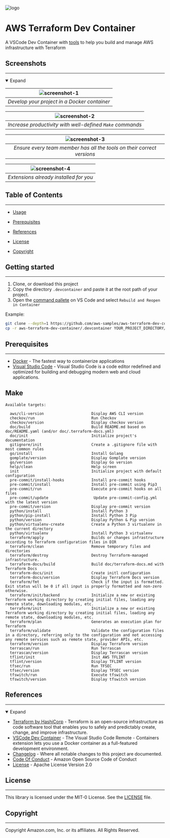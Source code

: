 <!--
  ** DO NOT EDIT THIS FILE
  **
  ** 1) Make all changes to `doc/README.yaml`
  ** 2) Run `make doc/build` to rebuild this file
  **
-->


![logo](doc/logo.png)


<!-- SHIELDS -->


<!-- TITLE & DESCRIPTION -->
# AWS Terraform Dev Container

A VSCode Dev Container with [tools][tools] to help you build and manage AWS infrastructure with Terraform

<!-- SCREENSHOTS -->

## Screenshots
---
<details open>
  <summary>Expand</summary>


| ![screenshot-1](doc/images/screenshot-1.gif) |
|:--:|
| *Develop your project in a Docker container* |

| ![screenshot-2](doc/images/screenshot-2.gif) |
|:--:|
| *Increase productivity with well-defined `Make` commands* |

| ![screenshot-3](doc/images/screenshot-3.gif) |
|:--:|
| *Ensure every team member has all the tools on their correct versions* |

| ![screenshot-4](doc/images/screenshot-4.png) |
|:--:|
| *Extensions already installed for you* |

</details>


## Table of Contents
---


 - [Usage](#usage) 
 - [Prerequisites](#prerequisites) 




 - [References](#references) 
 - [License](#license) 
 - [Copyright](#copyright) 

<!-- USAGE -->

## Getting started
---
1. Clone, or download this project
2. Copy the directory `.devcontainer` and paste it at the root path of your project.
4. Open the [command pallete](https://code.visualstudio.com/docs/getstarted/userinterface#_command-palette) on VS Code and select `Rebuild and Reopen in Container`

Example:
```bash
git clone --depth=1 https://github.com/aws-samples/aws-terraform-dev-container
cp -r aws-terraform-dev-container/.devcontainer YOUR_PROJECT_DIRECTORY/.devcontainer
````



<!-- PREREQUISITES -->

## Prerequisites
---
- [Docker](https://www.docker.com/products/docker-desktop/) - The fastest way to containerize applications
- [Visual Studio Code](https://code.visualstudio.com/) - Visual Studio Code is a code editor redefined and optimized for building and debugging modern web and cloud applications.



<!-- INSTALLATION -->


<!-- TESTING -->


<!-- DEPLOYMENT -->


<!-- INCLUDE OTHER DOCS -->

## Make

```
Available targets:

  aws/cli-version                     Display AWS CLI version
  checkov/run                         Run Checkov
  checkov/version                     Display checkov version
  doc/build                           Build README.md based on doc/README.yaml (and/or doc/.terraform-docs.yml)
  doc/init                            Initialize project's documentation
  gitignore/init                      Create a .gitignore file with most common rules
  go/install                          Install Golang
  gomplate/version                    Display Gomplate version
  go/version                          Display Go version
  help/clean                          Help screen
  init                                Initialize project with default configuration
  pre-commit/install-hooks            Install pre-commit hooks
  pre-commit/install                  Install pre-commit using Pip3
  pre-commit/run                      Execute pre-commit hooks on all files
  pre-commit/update                    Update pre-commit-config.yml with the latest version
  pre-commit/version                  Display pre-commit version
  python/install                      Install Python 3
  python/pip-install                  Install Python 3 Pip
  python/version                      Display Python & Pip version
  python/virtualenv-create            Create a Python 3 virtualenv in the current directory
  python/virtualenv                   Install Python 3 virtualenv
  terraform/apply                     Builds or changes infrastructure according to Terraform configuration files in DIR
  terraform/clean                     Remove temporary files and directories
  terraform/destroy                   Destroy Terraform-managed infrastructure.
  terraform-docs/build                Build doc/terraform-docs.md with Terraform Docs
  terraform-docs/init                 Create initl configuration
  terraform-docs/version              Display Terraform Docs version
  terraform/fmt                       Check if the input is formatted. Exit status will be 0 if all input is properly formatted and non-zero otherwise.
  terraform/init/backend              Initialize a new or existing Terraform working directory by creating initial files, loading any remote state, downloading modules, etc.
  terraform/init                      Initialize a new or existing Terraform working directory by creating initial files, loading any remote state, downloading modules, etc.
  terraform/plan                      Generates an execution plan for Terraform
  terraform/validate                  Validate the configuration files in a directory, referring only to the configuration and not accessing any remote services such as remote state, provider APIs, etc.
  terraform/version                   Display Terraform version
  terrascan/run                       Run Terrascan
  terrascan/version                   Display Terrascan version
  tflint/init                         Init AWS TFLINT
  tflint/version                      Display TFLINT version
  tfsec/run                           Run TFSEC
  tfsec/version                       Display TFSEC version
  tfswitch/run                        Execute tfswitch
  tfswitch/version                    Display tfswitch version

```

<!-- TASKS -->


<!-- REFERENCES -->

## References
---
<details open>
  <summary>Expand</summary>

* [Terraform by HashiCorp][terraform] - Terraform is an open-source infrastructure as code software tool that enables you to safely and predictably create, change, and improve infrastructure.
* [VSCode Dev Container][vscode-dev-container] - The Visual Studio Code Remote - Containers extension lets you use a Docker container as a full-featured development environment.
* [Changelog](CHANGELOG.md) - Where all notable changes to this project are documented.
* [Code Of Conduct](CODE_OF_CONDUCT.md) - Amazon Open Source Code of Conduct
* [License](LICENSE) - Apache License Version 2.0


</details>


<!-- LICENSE -->

## License
---
This library is licensed under the MIT-0 License. See the [LICENSE][license] file.


<!-- COPYRIGHT -->

## Copyright
---
Copyright Amazon.com, Inc. or its affiliates. All Rights Reserved.


<!-- LINKS -->

[docker]: https://www.docker.com/products/docker-desktop/
[vscode-dev-container]: https://code.visualstudio.com/docs/remote/containers
[terraform]: https://www.terraform.io/
[license]: LICENSE
[tools]: TOOLS


